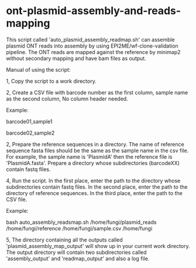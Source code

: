 # ont-plasmid-assembly-and-reads-mapping

This script called 'auto_plasmid_assembly_readmap.sh' can assemble plasmid ONT reads into assembly by using EPI2ME/wf-clone-validation pipeline. The ONT reads are mapped against the reference by minimap2 without secondary mapping and have bam files as output. 

Manual of using the script:

1, Copy the script to a work directory.

2, Create a CSV file with barcode number as the first column, sample name as the second column,  No column header needed.

Example:

barcode01,sample1

barcode02,sample2

2, Prepare the reference sequences in a directory. The name of reference sequence fasta files should be the same as the sample name in the csv file. For example, the sample name is 'PlasmidA' then the reference file is 'PlasmidA.fasta'. Prepare a directory whose subdirectories (barcodeXX) contain fastq files. 

4, Run the script. In the first place, enter the path to the directory whose subdirectories contain fastq files. In the second place, enter the path to the directory of reference sequences. In the third place, enter the path to the CSV file.

Example:

bash auto_assembly_readsmap.sh /home/fungi/plasmid_reads /home/fungi/reference /home/fungi/sample.csv /home/fungi

5, The directory containing all the outputs called 'plasmid_assembly_map_output' will show up in your current work directory. The output directory will contain two subdirectories called 'assembly_output' and 'readmap_output' and also a log file.
